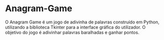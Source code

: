 # Anagram-Game
O Anagram Game é um jogo de adivinha de palavras construído em Python, utilizando a biblioteca Tkinter para a interface gráfica do utilizador. O objetivo do jogo é adivinhar palavras baralhadas e ganhar pontos.
